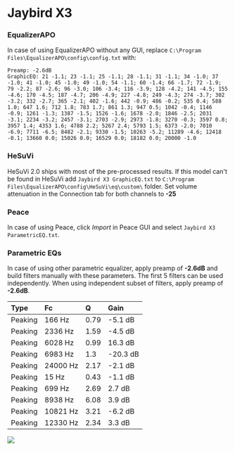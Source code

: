 # Jaybird X3

### EqualizerAPO
In case of using EqualizerAPO without any GUI, replace `C:\Program Files\EqualizerAPO\config\config.txt`
with:
```
Preamp: -2.6dB
GraphicEQ: 21 -1.1; 23 -1.1; 25 -1.1; 28 -1.1; 31 -1.1; 34 -1.0; 37 -1.0; 41 -1.0; 45 -1.0; 49 -1.0; 54 -1.1; 60 -1.4; 66 -1.7; 72 -1.9; 79 -2.2; 87 -2.6; 96 -3.0; 106 -3.4; 116 -3.9; 128 -4.2; 141 -4.5; 155 -4.6; 170 -4.5; 187 -4.7; 206 -4.9; 227 -4.8; 249 -4.3; 274 -3.7; 302 -3.2; 332 -2.7; 365 -2.1; 402 -1.6; 442 -0.9; 486 -0.2; 535 0.4; 588 1.0; 647 1.6; 712 1.8; 783 1.7; 861 1.3; 947 0.5; 1042 -0.4; 1146 -0.9; 1261 -1.3; 1387 -1.5; 1526 -1.6; 1678 -2.0; 1846 -2.5; 2031 -3.1; 2234 -3.2; 2457 -3.1; 2703 -2.9; 2973 -1.8; 3270 -0.3; 3597 0.8; 3957 1.4; 4353 1.6; 4788 2.2; 5267 2.4; 5793 1.5; 6373 -2.0; 7010 -6.9; 7711 -6.5; 8482 -2.1; 9330 -1.5; 10263 -5.2; 11289 -4.6; 12418 -0.1; 13660 0.0; 15026 0.0; 16529 0.0; 18182 0.0; 20000 -1.0
```

### HeSuVi
HeSuVi 2.0 ships with most of the pre-processed results. If this model can't be found in HeSuVi add
`Jaybird X3 GraphicEQ.txt` to `C:\Program Files\EqualizerAPO\config\HeSuVi\eq\custom\` folder.
Set volume attenuation in the Connection tab for both channels to **-25**

### Peace
In case of using Peace, click *Import* in Peace GUI and select `Jaybird X3 ParametricEQ.txt`.

### Parametric EQs
In case of using other parametric equalizer, apply preamp of **-2.6dB** and build filters manually
with these parameters. The first 5 filters can be used independently.
When using independent subset of filters, apply preamp of **-2.6dB**.

| Type    | Fc       |    Q | Gain     |
|:--------|:---------|:-----|:---------|
| Peaking | 166 Hz   | 0.79 | -5.1 dB  |
| Peaking | 2336 Hz  | 1.59 | -4.5 dB  |
| Peaking | 6028 Hz  | 0.99 | 16.3 dB  |
| Peaking | 6983 Hz  | 1.3  | -20.3 dB |
| Peaking | 24000 Hz | 2.17 | -2.1 dB  |
| Peaking | 15 Hz    | 0.43 | -1.1 dB  |
| Peaking | 699 Hz   | 2.69 | 2.7 dB   |
| Peaking | 8938 Hz  | 6.08 | 3.9 dB   |
| Peaking | 10821 Hz | 3.21 | -6.2 dB  |
| Peaking | 12330 Hz | 2.34 | 3.3 dB   |

![](https://raw.githubusercontent.com/jaakkopasanen/AutoEq/master/results/rtings/avg/Jaybird%20X3/Jaybird%20X3.png)